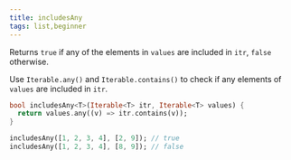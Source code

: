 ```yaml
---
title: includesAny
tags: list,beginner
---
```


Returns `true` if any of the elements in `values` are included in `itr`, `false` otherwise.

Use `Iterable.any()` and `Iterable.contains()` to check if any elements of `values` are included in `itr`.

```dart
bool includesAny<T>(Iterable<T> itr, Iterable<T> values) {
  return values.any((v) => itr.contains(v));
}
```

```dart
includesAny([1, 2, 3, 4], [2, 9]); // true
includesAny([1, 2, 3, 4], [8, 9]); // false
```
